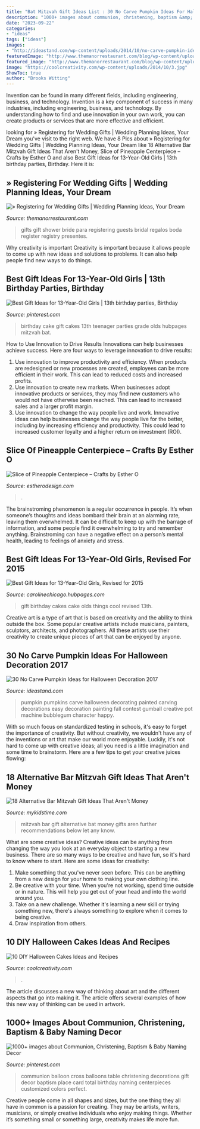 ```yaml
---
title: "Bat Mitzvah Gift Ideas List : 30 No Carve Pumpkin Ideas For Halloween Decoration 2017"
description: "1000+ images about communion, christening, baptism &amp; baby naming decor"
date: "2023-09-22"
categories:
- "ideas"
tags: ["ideas"]
images:
- "http://ideastand.com/wp-content/uploads/2014/10/no-carve-pumpkin-ideas/19-bubblegum-machine.jpg"
featuredImage: "http://www.themanorrestaurant.com/blog/wp-content/uploads/2013/04/Register_for_Wedding_Gifts.jpg"
featured_image: "http://www.themanorrestaurant.com/blog/wp-content/uploads/2013/04/Register_for_Wedding_Gifts.jpg"
image: "https://coolcreativity.com/wp-content/uploads/2014/10/3.jpg"
ShowToc: true
author: "Brooks Witting"
---
```



Invention can be found in many different fields, including engineering, business, and technology.
Invention is a key component of success in many industries, including engineering, business, and technology. By understanding how to find and use innovation in your own work, you can create products or services that are more effective and efficient.

	

		
looking for » Registering for Wedding Gifts | Wedding Planning Ideas, Your Dream you've visit to the right web. We have 8 Pics about » Registering for Wedding Gifts | Wedding Planning Ideas, Your Dream like 18 Alternative Bar Mitzvah Gift Ideas That Aren&#039;t Money, Slice of Pineapple Centerpiece – Crafts by Esther O and also Best Gift Ideas for 13-Year-Old Girls | 13th birthday parties, Birthday. Here it is:
		
    
## » Registering For Wedding Gifts | Wedding Planning Ideas, Your Dream

<img loading=lazy src="http://www.themanorrestaurant.com/blog/wp-content/uploads/2013/04/Register_for_Wedding_Gifts.jpg" onerror="this.onerror=null;this.src='https://tse4.mm.bing.net/th?id=OIP.w4G57L5DS2bxLsHkSQoXgQHaE8&amp;pid=15.1';" alt="» Registering for Wedding Gifts | Wedding Planning Ideas, Your Dream">

_Source: themanorrestaurant.com_

>gifts gift shower bride para registering guests bridal regalos boda register registry presentes. 

	

Why creativity is important
Creativity is important because it allows people to come up with new ideas and solutions to problems. It can also help people find new ways to do things.

    
## Best Gift Ideas For 13-Year-Old Girls | 13th Birthday Parties, Birthday

<img loading=lazy src="https://i.pinimg.com/originals/c5/bb/5e/c5bb5ed31291a3d6039d4169ac4429d3.jpg" onerror="this.onerror=null;this.src='https://tse4.mm.bing.net/th?id=OIP.h0vsEakXVfHqYxzmCpB8tgHaJ4&amp;pid=15.1';" alt="Best Gift Ideas for 13-Year-Old Girls | 13th birthday parties, Birthday">

_Source: pinterest.com_

>birthday cake gift cakes 13th teenager parties grade olds hubpages mitzvah bat. 

	

How to Use Innovation to Drive Results
Innovations can help businesses achieve success. Here are four ways to leverage innovation to drive results:
1. Use innovation to improve productivity and efficiency. When products are redesigned or new processes are created, employees can be more efficient in their work. This can lead to reduced costs and increased profits.
2. Use innovation to create new markets. When businesses adopt innovative products or services, they may find new customers who would not have otherwise been reached. This can lead to increased sales and a larger profit margin.
3. Use innovation to change the way people live and work. Innovative ideas can help businesses change the way people live for the better, including by increasing efficiency and productivity. This could lead to increased customer loyalty and a higher return on investment (ROI).

    
## Slice Of Pineapple Centerpiece – Crafts By Esther O

<img loading=lazy src="https://cdn.shopify.com/s/files/1/0709/9115/articles/Pineapple_Centerpiece_1200x1200.jpg?v=1580353000" onerror="this.onerror=null;this.src='https://tse3.mm.bing.net/th?id=OIP.luGqhfkiZSvi2Wtb13fqhwHaLG&amp;pid=15.1';" alt="Slice of Pineapple Centerpiece – Crafts by Esther O">

_Source: estherodesign.com_

>. 

	

The brainstroming phenomenon is a regular occurrence in people. It’s when someone’s thoughts and ideas bombard their brain at an alarming rate, leaving them overwhelmed. It can be difficult to keep up with the barrage of information, and some people find it overwhelming to try and remember anything. Brainstroming can have a negative effect on a person’s mental health, leading to feelings of anxiety and stress.

    
## Best Gift Ideas For 13-Year-Old Girls, Revised For 2015

<img loading=lazy src="http://usercontent2.hubimg.com/7608211_f520.jpg" onerror="this.onerror=null;this.src='https://tse3.mm.bing.net/th?id=OIP.mkAE2gCq4ufw_Qn295SHKgHaJ3&amp;pid=15.1';" alt="Best Gift Ideas for 13-Year-Old Girls, Revised for 2015">

_Source: carolinechicago.hubpages.com_

>gift birthday cakes cake olds things cool revised 13th. 

	

Creative art is a type of art that is based on creativity and the ability to think outside the box. Some popular creative artists include musicians, painters, sculptors, architects, and photographers. All these artists use their creativity to create unique pieces of art that can be enjoyed by anyone.

    
## 30 No Carve Pumpkin Ideas For Halloween Decoration 2017

<img loading=lazy src="http://ideastand.com/wp-content/uploads/2014/10/no-carve-pumpkin-ideas/19-bubblegum-machine.jpg" onerror="this.onerror=null;this.src='https://tse4.mm.bing.net/th?id=OIP.Iiora0M5eO6WCyFd98uK7QHaJ4&amp;pid=15.1';" alt="30 No Carve Pumpkin Ideas for Halloween Decoration 2017">

_Source: ideastand.com_

>pumpkin pumpkins carve halloween decorating painted carving decorations easy decoration painting fall contest gumball creative pot machine bubblegum character happy. 

	

With so much focus on standardized testing in schools, it's easy to forget the importance of creativity. But without creativity, we wouldn't have any of the inventions or art that make our world more enjoyable. Luckily, it's not hard to come up with creative ideas; all you need is a little imagination and some time to brainstorm. Here are a few tips to get your creative juices flowing:

    
## 18 Alternative Bar Mitzvah Gift Ideas That Aren&#039;t Money

<img loading=lazy src="https://www.mykidstime.com/wp-content/uploads/2016/03/18-Alternative-Bar-Mitzvah-Gift-Ideas-That-Arent-Money.jpg" onerror="this.onerror=null;this.src='https://tse3.mm.bing.net/th?id=OIP.eyMTPmdv6r-ezMpdWyZMHQHaLG&amp;pid=15.1';" alt="18 Alternative Bar Mitzvah Gift Ideas That Aren&#039;t Money">

_Source: mykidstime.com_

>mitzvah bar gift alternative bat money gifts aren further recommendations below let any know. 

	

What are some creative ideas?
Creative ideas can be anything from changing the way you look at an everyday object to starting a new business. There are so many ways to be creative and have fun, so it's hard to know where to start. Here are some ideas for creativity: 
1. Make something that you've never seen before. This can be anything from a new design for your home to making your own clothing line. 
2. Be creative with your time. When you're not working, spend time outside or in nature. This will help you get out of your head and into the world around you. 
3. Take on a new challenge. Whether it's learning a new skill or trying something new, there's always something to explore when it comes to being creative. 
4. Draw inspiration from others.

    
## 10 DIY Halloween Cakes Ideas And Recipes

<img loading=lazy src="https://coolcreativity.com/wp-content/uploads/2014/10/3.jpg" onerror="this.onerror=null;this.src='https://tse3.mm.bing.net/th?id=OIP.sxoYD6_DvB45CkD1Mdm_sAHaJd&amp;pid=15.1';" alt="10 DIY Halloween Cakes Ideas and Recipes">

_Source: coolcreativity.com_

>. 

	

The article discusses a new way of thinking about art and the different aspects that go into making it. The article offers several examples of how this new way of thinking can be used in artwork.

    
## 1000+ Images About Communion, Christening, Baptism &amp; Baby Naming Decor

<img loading=lazy src="https://s-media-cache-ak0.pinimg.com/736x/d7/08/e9/d708e924f44b3ad2f3ffd0d6657af9b7.jpg" onerror="this.onerror=null;this.src='https://tse1.mm.bing.net/th?id=OIP.Q79XGEx7fZfnHt7hQu0WqQHaJ3&amp;pid=15.1';" alt="1000+ images about Communion, Christening, Baptism &amp; Baby Naming Decor">

_Source: pinterest.com_

>communion balloon cross balloons table christening decorations gift decor baptism place card total birthday naming centerpieces customized colors perfect. 

	

Creative people come in all shapes and sizes, but the one thing they all have in common is a passion for creating. They may be artists, writers, musicians, or simply creative individuals who enjoy making things. Whether it’s something small or something large, creativity makes life more fun.

